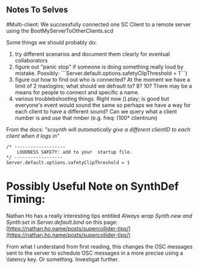 ## Notes To Selves


#Multi-client:
We successfully connected one SC Client to a remote server using the BootMyServerToOtherClients.scd

Some things we should probably do:
<ol>
<li> try  different scenarios and document them clearly for eventual collaborators</li>
<li>
	 figure out "panic stop" if someone is doing something really loud by mistake. Possibly: ```Server.default.options.safetyClipThreshold = 1```) </li>
	 
	 
<li>figure out how to find out who is connected? At the moment we have a limit of 2 maxlogins; what should we defrault to? 8? 10? There may be a means for people to connect and specific a name. </li>

<li> various troublebshooting things. Right now ().play; is good but everyone's event would sound the same so perhaps we have a way for each client to have a different sound? Can we query what a client number is and use that nmber (e.g. freq: (100* clientnum)
</li>

</ol>
	
	
From the docs: *"scsynth will automatically give a different clientID to each client when it logs in"*




[^1]: This may be one approach:
```
/* -------------------
    LOUDNESS SAFETY: add to your  startup file.
*/ ------------------
Server.default.options.safetyClipThreshold = 1
```

# Possibly Useful Note on SynthDef Timing:

Nathan Ho has a really interesting tips entitled *Always wrap Synth.new and Synth:set in Server.default.bind* on this page: [https://nathan.ho.name/posts/supercollider-tips/](https://nathan.ho.name/posts/supercollider-tips/)

From what I understand from first reading, this changes the OSC messages sent to the server to schedule OSC messages in a more precise using a \latency key. Or something. Investigat further.